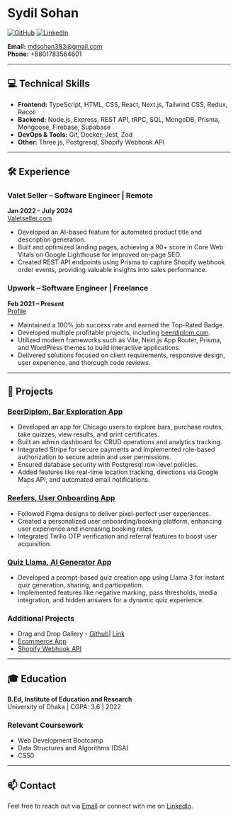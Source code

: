 # Sydil Sohan

[![GitHub](https://img.shields.io/badge/GitHub-Profile-blue?logo=github)](https://github.com/sydilsohan)
[![LinkedIn](https://img.shields.io/badge/LinkedIn-Connect-blue?logo=linkedin)](https://www.linkedin.com/in/sydil-sohan)

**Email:** mdsohan383@gmail.com  
**Phone:** +8801783564601  

---

## 💻 Technical Skills

- **Frontend:** TypeScript, HTML, CSS, React, Next.js, Tailwind CSS, Redux, Recoil
- **Backend:** Node.js, Express, REST API, tRPC, SQL, MongoDB, Prisma, Mongoose, Firebase, Supabase
- **DevOps & Tools:** Git, Docker, Jest, Zod
- **Other:** Three.js, Postgresql, Shopify Webhook API

---

## 🛠 Experience

### Valet Seller – Software Engineer | Remote
**Jan 2022 – July 2024**  
[Valetseller.com](https://valetseller.com)

- Developed an AI-based feature for automated product title and description generation.
- Built and optimized landing pages, achieving a 90+ score in Core Web Vitals on Google Lighthouse for improved on-page SEO.
- Created REST API endpoints using Prisma to capture Shopify webhook order events, providing valuable insights into sales performance.

### Upwork – Software Engineer | Freelance
**Feb 2021 – Present**  
[Profile](https://www.upwork.com/freelancers/~012fca61f1864c4cd2)

- Maintained a 100% job success rate and earned the Top-Rated Badge.
- Developed multiple profitable projects, including [beerdiplom.com](https://beerdiplom.com).
- Utilized modern frameworks such as Vite, Next.js App Router, Prisma, and WordPress themes to build interactive applications.
- Delivered solutions focused on client requirements, responsive design, user experience, and thorough code reviews.

---

## 🌟 Projects

### [BeerDiplom, Bar Exploration App](https://beerdiplom.com)

- Developed an app for Chicago users to explore bars, purchase routes, take quizzes, view results, and print certificates.
- Built an admin dashboard for CRUD operations and analytics tracking.
- Integrated Stripe for secure payments and implemented role-based authorization to secure admin and user permissions.
- Ensured database security with Postgresql row-level policies.
- Added features like real-time location tracking, directions via Google Maps API, and automated email notifications.

### [Reefers, User Onboarding App](https://hgyexp.reefers.club)

- Followed Figma designs to deliver pixel-perfect user experiences.
- Created a personalized user onboarding/booking platform, enhancing user experience and increasing booking rates.
- Integrated Twilio OTP verification and referral features to boost user acquisition.

### [Quiz Llama, AI Generator App](https://quizllama.vercel.app)

- Developed a prompt-based quiz creation app using Llama 3 for instant quiz generation, sharing, and participation.
- Implemented features like negative marking, pass thresholds, media integration, and hidden answers for a dynamic quiz experience.

### Additional Projects

- Drag and Drop Gallery - [Github](https://github.com/SydilSohan/quiz-app)| [Link](https://dndkitgallery.vercel.app)
- [Ecommerce App](https://github.com/SydilSohan/react-ecommerce)
- [Shopify Webhook API](https://github.com/SydilSohan/shopifyOrderHook)

---

## 🎓 Education

**B.Ed, Institute of Education and Research**  
University of Dhaka | CGPA: 3.6 | 2022

### Relevant Coursework
- Web Development Bootcamp
- Data Structures and Algorithms (DSA)
- CS50

---

## 📫 Contact

Feel free to reach out via [Email](mailto:mdsohan383@gmail.com) or connect with me on [LinkedIn](https://www.linkedin.com/in/sydil-sohan).

